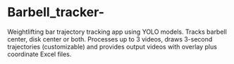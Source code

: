 # Barbell_tracker-
Weightlifting bar trajectory tracking app using YOLO models. Tracks barbell center, disk center or both. Processes up to 3 videos, draws 3-second trajectories (customizable) and provides output videos with overlay plus coordinate Excel files.
